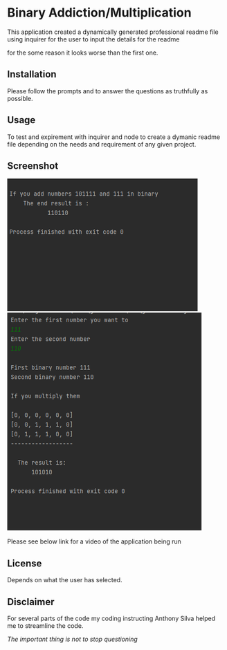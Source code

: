 # Binary Addiction/Multiplication

This application created a dynamically generated professional readme file using inquirer for the user to input the details for  the readme

for the some reason it looks worse than the first one.

## Installation

Please follow the prompts and to answer the questions as truthfully as possible.



## Usage


To test and expirement with inquirer and node to create a dymanic readme file depending on the needs and requirement of any given project.


## Screenshot

![Screenshot](/docs/Binary_Addiction.PNG)
![Screenshot](/docs/Binary_Multiplication.PNG)

Please see below link for a video of the application being run



## License

Depends on what the user has selected. 


## Disclaimer
For several parts of the code my coding instructing Anthony Silva helped me to streamline the code. 

*The important thing is not to stop questioning*

